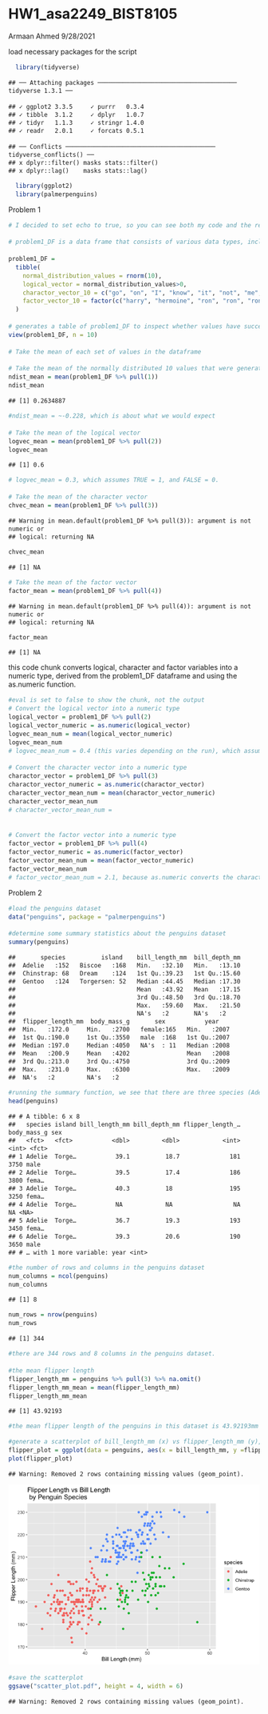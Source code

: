 HW1\_asa2249\_BIST8105
================
Armaan Ahmed
9/28/2021

load necessary packages for the script

``` r
  library(tidyverse)
```

    ## ── Attaching packages ─────────────────────────────────────── tidyverse 1.3.1 ──

    ## ✓ ggplot2 3.3.5     ✓ purrr   0.3.4
    ## ✓ tibble  3.1.2     ✓ dplyr   1.0.7
    ## ✓ tidyr   1.1.3     ✓ stringr 1.4.0
    ## ✓ readr   2.0.1     ✓ forcats 0.5.1

    ## ── Conflicts ────────────────────────────────────────── tidyverse_conflicts() ──
    ## x dplyr::filter() masks stats::filter()
    ## x dplyr::lag()    masks stats::lag()

``` r
  library(ggplot2)
  library(palmerpenguins)
```

Problem 1

``` r
# I decided to set echo to true, so you can see both my code and the results in the knitted HTML file.

# problem1_DF is a data frame that consists of various data types, including a standard normal distribution of numbers, boolean values, character and factor vectors.

problem1_DF = 
  tibble(
    normal_distribution_values = rnorm(10),
    logical_vector = normal_distribution_values>0,
    charactor_vector_10 = c("go", "on", "I", "know", "it", "not", "me", "not", "hermoine", "YOU"),
    factor_vector_10 = factor(c("harry", "hermoine", "ron", "ron", "ron", "hermoine", "harry", "hermoine", "harry", "ron"))
  )

# generates a table of problem1_DF to inspect whether values have successfully been input
view(problem1_DF, n = 10)

# Take the mean of each set of values in the dataframe

# Take the mean of the normally distributed 10 values that were generated
ndist_mean = mean(problem1_DF %>% pull(1))
ndist_mean
```

    ## [1] 0.2634887

``` r
#ndist_mean = ~-0.228, which is about what we would expect

# Take the mean of the logical vector
logvec_mean = mean(problem1_DF %>% pull(2))
logvec_mean
```

    ## [1] 0.6

``` r
# logvec_mean = 0.3, which assumes TRUE = 1, and FALSE = 0.

# Take the mean of the character vector
chvec_mean = mean(problem1_DF %>% pull(3))
```

    ## Warning in mean.default(problem1_DF %>% pull(3)): argument is not numeric or
    ## logical: returning NA

``` r
chvec_mean
```

    ## [1] NA

``` r
# Take the mean of the factor vector
factor_mean = mean(problem1_DF %>% pull(4))
```

    ## Warning in mean.default(problem1_DF %>% pull(4)): argument is not numeric or
    ## logical: returning NA

``` r
factor_mean
```

    ## [1] NA

this code chunk converts logical, character and factor variables into a
numeric type, derived from the problem1\_DF dataframe and using the
as.numeric function.

``` r
#eval is set to false to show the chunk, not the output
# Convert the logical vector into a numeric type
logical_vector = problem1_DF %>% pull(2)
logical_vector_numeric = as.numeric(logical_vector)
logvec_mean_num = mean(logical_vector_numeric)
logvec_mean_num
# logvec_mean_num = 0.4 (this varies depending on the run), which assumes TRUE = 1, and FALSE = 0. This is the same as before, because R interprets booleans as TRUE = 1 and FALSE = 0.

# Convert the character vector into a numeric type
charactor_vector = problem1_DF %>% pull(3)
charactor_vector_numeric = as.numeric(charactor_vector)
character_vector_mean_num = mean(charactor_vector_numeric)
character_vector_mean_num
# character_vector_mean_num =


# Convert the factor vector into a numeric type
factor_vector = problem1_DF %>% pull(4)
factor_vector_numeric = as.numeric(factor_vector)
factor_vector_mean_num = mean(factor_vector_numeric)
factor_vector_mean_num
# factor_vector_mean_num = 2.1, because as.numeric converts the charactor factor vector values into 1, 2, 3 (or levels), which we can now take the mean of. 
```

Problem 2

``` r
#load the penguins dataset
data("penguins", package = "palmerpenguins")

#determine some summary statistics about the penguins dataset
summary(penguins)
```

    ##       species          island    bill_length_mm  bill_depth_mm  
    ##  Adelie   :152   Biscoe   :168   Min.   :32.10   Min.   :13.10  
    ##  Chinstrap: 68   Dream    :124   1st Qu.:39.23   1st Qu.:15.60  
    ##  Gentoo   :124   Torgersen: 52   Median :44.45   Median :17.30  
    ##                                  Mean   :43.92   Mean   :17.15  
    ##                                  3rd Qu.:48.50   3rd Qu.:18.70  
    ##                                  Max.   :59.60   Max.   :21.50  
    ##                                  NA's   :2       NA's   :2      
    ##  flipper_length_mm  body_mass_g       sex           year     
    ##  Min.   :172.0     Min.   :2700   female:165   Min.   :2007  
    ##  1st Qu.:190.0     1st Qu.:3550   male  :168   1st Qu.:2007  
    ##  Median :197.0     Median :4050   NA's  : 11   Median :2008  
    ##  Mean   :200.9     Mean   :4202                Mean   :2008  
    ##  3rd Qu.:213.0     3rd Qu.:4750                3rd Qu.:2009  
    ##  Max.   :231.0     Max.   :6300                Max.   :2009  
    ##  NA's   :2         NA's   :2

``` r
#running the summary function, we see that there are three species (Adelie, Chinstrap, and Gentoo) and three islands (Biscoe, Dream, Torgersen). There are 152 Adelie penguins, 68 Chinstrap penguins. Other variables of interest include the average bill length and bill depth, flipper length, body mass, penguin sex and year of observation.
head(penguins)
```

    ## # A tibble: 6 x 8
    ##   species island bill_length_mm bill_depth_mm flipper_length_… body_mass_g sex  
    ##   <fct>   <fct>           <dbl>         <dbl>            <int>       <int> <fct>
    ## 1 Adelie  Torge…           39.1          18.7              181        3750 male 
    ## 2 Adelie  Torge…           39.5          17.4              186        3800 fema…
    ## 3 Adelie  Torge…           40.3          18                195        3250 fema…
    ## 4 Adelie  Torge…           NA            NA                 NA          NA <NA> 
    ## 5 Adelie  Torge…           36.7          19.3              193        3450 fema…
    ## 6 Adelie  Torge…           39.3          20.6              190        3650 male 
    ## # … with 1 more variable: year <int>

``` r
#the number of rows and columns in the penguins dataset
num_columns = ncol(penguins)
num_columns
```

    ## [1] 8

``` r
num_rows = nrow(penguins)
num_rows
```

    ## [1] 344

``` r
#there are 344 rows and 8 columns in the penguins dataset.

#the mean flipper length
flipper_length_mm = penguins %>% pull(3) %>% na.omit()
flipper_length_mm_mean = mean(flipper_length_mm)
flipper_length_mm_mean
```

    ## [1] 43.92193

``` r
#the mean flipper length of the penguins in this dataset is 43.92193mm
```

``` r
#generate a scatterplot of bill_length_mm (x) vs flipper_length_mm (y), with points colored by species
flipper_plot = ggplot(data = penguins, aes(x = bill_length_mm, y =flipper_length_mm, color = species)) + geom_point() + ggtitle("Flipper Length vs Bill Length \n by Penguin Species") + xlab("Bill Length (mm)") + ylab("Flipper Length (mm)")
plot(flipper_plot)
```

    ## Warning: Removed 2 rows containing missing values (geom_point).

![](HW1_asa2249_p8105_files/figure-gfm/problem_2_plot-1.png)<!-- -->

``` r
#save the scatterplot
ggsave("scatter_plot.pdf", height = 4, width = 6)
```

    ## Warning: Removed 2 rows containing missing values (geom_point).
